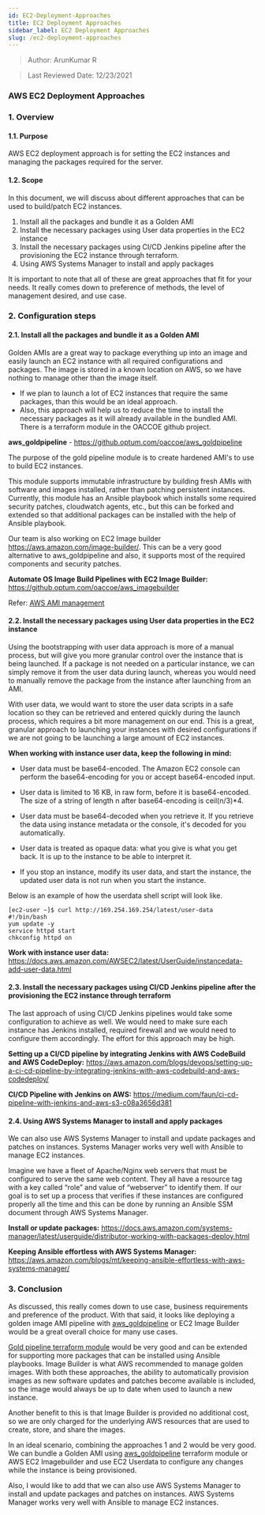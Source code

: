 ```yaml
---
id: EC2-Deployment-Approaches
title: EC2 Deployment Approaches
sidebar_label: EC2 Deployment Approaches
slug: /ec2-deployment-approaches
---
```

> Author: ArunKumar R

> Last Reviewed Date: 12/23/2021

### AWS EC2 Deployment Approaches

### 1. Overview

#### 1.1. Purpose

AWS EC2 deployment approach is for setting the EC2 instances and managing the packages required for the server. 

#### 1.2. Scope

In this document, we will discuss about different approaches that can be used to build/patch EC2 instances.

1. Install all the packages and bundle it as a Golden AMI
2. Install the necessary packages using User data properties in the EC2 instance
3. Install the necessary packages using CI/CD Jenkins pipeline after the provisioning the EC2 instance through terraform.
4. Using AWS Systems Manager to install and apply packages

It is important to note that all of these are great approaches that fit for your needs. It really comes down to preference of methods, the level of management desired, and use case.

### 2. Configuration steps

#### 2.1. Install all the packages and bundle it as a Golden AMI
Golden AMIs are a great way to package everything up into an image and easily launch an EC2 instance with all 
required configurations and packages. The image is stored in a known location on AWS, so we have nothing to manage other than the image itself. 
* If we plan to launch a lot of EC2 instances that require the same packages, than this would be an ideal approach.
* Also, this approach will help us to reduce the time to install the necessary packages as it will already available in the bundled AMI.
There is a terraform module in the OACCOE github project.

**aws_goldpipeline** - https://github.optum.com/oaccoe/aws_goldpipeline

The purpose of the gold pipeline module is to create hardened AMI's to use to build EC2 instances.

This module supports immutable infrastructure by building fresh AMIs with software and images installed, rather than patching persistent instances. Currently, this module has an Ansible playbook which installs some required security patches, cloudwatch agents, etc., but this can be forked and extended so that additional packages can be installed with the help of Ansible playbook.

Our team is also working on EC2 Image builder https://aws.amazon.com/image-builder/. This can be a very good alternative to aws_goldpipeline and also, it supports most of the required components and security patches. 

**Automate OS Image Build Pipelines with EC2 Image Builder:** https://github.optum.com/oaccoe/aws_imagebuilder

Refer: [AWS AMI management](https://arena.optum.com/docs/AWS%20AMI%20management)


#### 2.2. Install the necessary packages using User data properties in the EC2 instance 

Using the bootstrapping with user data approach is more of a manual process, but will give you more granular control over the instance that is being launched. If a package is not needed on a particular instance, we can simply remove it from the user data during launch, whereas you would need to manually remove the package from the instance after launching from an AMI.  

With user data, we would want to store the user data scripts in a safe location so they can be retrieved and entered quickly during the launch process, which requires a bit more management on our end. This is a great, granular approach to launching your instances with desired configurations if we are not going to be launching a large amount of EC2 instances. 

**When working with instance user data, keep the following in mind:**

* User data must be base64-encoded. The Amazon EC2 console can perform the base64-encoding for you or accept base64-encoded input.

* User data is limited to 16 KB, in raw form, before it is base64-encoded. The size of a string of length n after base64-encoding is ceil(n/3)*4.

* User data must be base64-decoded when you retrieve it. If you retrieve the data using instance metadata or the console, it's decoded for you automatically.

* User data is treated as opaque data: what you give is what you get back. It is up to the instance to be able to interpret it.

* If you stop an instance, modify its user data, and start the instance, the updated user data is not run when you start the instance.

Below is an example of how the userdata shell script will look like.

```
[ec2-user ~]$ curl http://169.254.169.254/latest/user-data
#!/bin/bash
yum update -y
service httpd start
chkconfig httpd on
```
**Work with instance user data:** https://docs.aws.amazon.com/AWSEC2/latest/UserGuide/instancedata-add-user-data.html

#### 2.3. Install the necessary packages using CI/CD Jenkins pipeline after the provisioning the EC2 instance through terraform

The last approach of using CI/CD Jenkins pipelines would take some configuration to achieve as well. We would need to make sure each instance has Jenkins installed, required firewall and we would need to configure them accordingly. The effort for this approach may be high.

**Setting up a CI/CD pipeline by integrating Jenkins with AWS CodeBuild and AWS CodeDeploy:**
https://aws.amazon.com/blogs/devops/setting-up-a-ci-cd-pipeline-by-integrating-jenkins-with-aws-codebuild-and-aws-codedeploy/

**CI/CD Pipeline with Jenkins on AWS:** https://medium.com/faun/ci-cd-pipeline-with-jenkins-and-aws-s3-c08a3656d381

#### 2.4. Using AWS Systems Manager to install and apply packages

We can also use AWS Systems Manager to install and update packages and patches on instances. Systems Manager works very well with Ansible to manage EC2 instances. 

Imagine we have a fleet of Apache/Nginx web servers that must be configured to serve the same web content. They all have a resource tag with a key called “role” and value of “webserver” to identify them. If our goal is to set up a process that verifies if these instances are configured properly all the time and this can be done by running an Ansible SSM document through AWS Systems Manager.

**Install or update packages:** https://docs.aws.amazon.com/systems-manager/latest/userguide/distributor-working-with-packages-deploy.html

**Keeping Ansible effortless with AWS Systems Manager:** https://aws.amazon.com/blogs/mt/keeping-ansible-effortless-with-aws-systems-manager/

### 3. Conclusion

As discussed, this really comes down to use case, business requirements and preference of the product. With that said, it looks like deploying a golden image AMI pipeline with [aws_goldpipeline](https://github.optum.com/oaccoe/aws_goldpipeline) or EC2 Image Builder would be a great overall choice for many use cases. 

[Gold pipeline terraform module](https://github.optum.com/oaccoe/aws_goldpipeline) would be very good and can be extended for supporting more packages that can be installed using Ansible playbooks. Image Builder is what AWS recommended to manage golden images. With both these approaches, the ability to automatically provision images as new software updates and patches become available is included, so the image would always be up to date when used to launch a new instance. 

Another benefit to this is that Image Builder is provided no additional cost, so we are only charged for the underlying AWS resources that are used to create, store, and share the images. 

In an ideal scenario, combining the approaches 1 and 2 would be very good. We can bundle a Golden AMI using [aws_goldpipeline](https://github.optum.com/oaccoe/aws_goldpipeline) terraform module or AWS EC2 Imagebuilder and use EC2 Userdata to configure any changes while the instance is being provisioned. 

Also, I would like to add that we can also use AWS Systems Manager to install and update packages and patches on instances. AWS Systems Manager works very well with Ansible to manage EC2 instances. 


